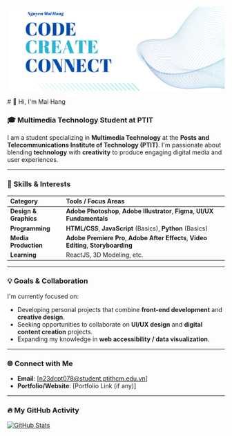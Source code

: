 
  <img src="banner.png" alt="Banner" height="50%">
</p>
# 👋 Hi, I'm Mai Hang

### 🎓 Multimedia Technology Student at PTIT

I am a student specializing in **Multimedia Technology** at the **Posts and Telecommunications Institute of Technology (PTIT)**. I'm passionate about blending **technology** with **creativity** to produce engaging digital media and user experiences.

---

### 🚀 Skills & Interests

| Category | Tools / Focus Areas |
| :--- | :--- |
| **Design & Graphics** | **Adobe Photoshop**, **Adobe Illustrator**, **Figma**, **UI/UX Fundamentals** |
| **Programming** | **HTML/CSS**, **JavaScript** (Basics), **Python** (Basics) |
| **Media Production** | **Adobe Premiere Pro**, **Adobe After Effects**, **Video Editing**, **Storyboarding** |
| **Learning** |  ReactJS, 3D Modeling, etc. |

---

### 💡 Goals & Collaboration

I'm currently focused on:

* Developing personal projects that combine **front-end development** and **creative design**.
* Seeking opportunities to collaborate on **UI/UX design** and **digital content creation** projects.
* Expanding my knowledge in **web accessibility / data visualization**.

---

### 🌐 Connect with Me

* **Email**: [n23dcpt078@student.ptithcm.edu.vn]
* **Portfolio/Website**: [Portfolio Link (if any)]

---

### 🔥 My GitHub Activity

[![GitHub Stats](https://github-readme-stats.vercel.app/api?username=n23dcpt078&show_icons=true&theme=dark)](https://github.com/n23dcpt078)
